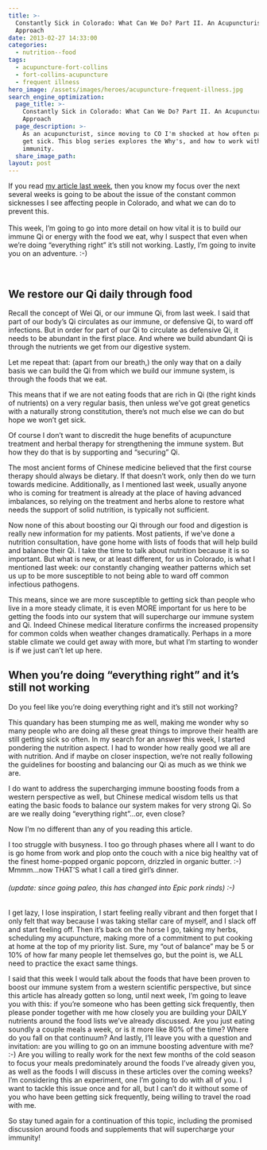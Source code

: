 ```yaml
---
title: >-
  Constantly Sick in Colorado: What Can We Do? Part II. An Acupuncturist&#8217;s
  Approach
date: 2013-02-27 14:33:00
categories:
  - nutrition--food
tags:
  - acupuncture-fort-collins
  - fort-collins-acupuncture
  - frequent illness
hero_image: /assets/images/heroes/acupuncture-frequent-illness.jpg
search_engine_optimization:
  page_title: >-
    Constantly Sick in Colorado: What Can We Do? Part II. An Acupuncturist's
    Approach
  page_description: >-
    As an acupuncturist, since moving to CO I'm shocked at how often patients
    get sick. This blog series explores the Why's, and how to work with
    immunity.
  share_image_path:
layout: post
---
```


<div>If you read <a data-cms-editor-link-style="undefined" href="/2013/02/13/why-are-people-constantly-sick-in-colorado-part-i/">my article last week</a>, then you know my focus over the next several weeks is going to be about the issue of the constant common sicknesses I see affecting people in Colorado, and what we can do to prevent this.</div>

<div>&nbsp;</div>

<div>This week, I&rsquo;m going to go into more detail on how vital it is to build our immune Qi or energy with the food we eat, why I suspect that even when we&rsquo;re doing &ldquo;everything right&rdquo; it&rsquo;s still not working. Lastly, I&rsquo;m going to invite you on an adventure. :-)</div>

&nbsp;

## We restore our Qi daily through food

Recall the concept of Wei Qi, or our immune Qi, from last week. I said that part of our body’s Qi circulates as our immune, or defensive Qi, to ward off infections. But in order for part of our Qi to circulate as defensive Qi, it needs to be abundant in the first place. And where we build abundant Qi is through the nutrients we get from our digestive system.

Let me repeat that: (apart from our breath,) the only way that on a daily basis we can build the Qi from which we build our immune system, is through the foods that we eat.

This means that if we are not eating foods that are rich in Qi (the right kinds of nutrients) on a very regular basis, then unless we’ve got great genetics with a naturally strong constitution, there’s not much else we can do but hope we won’t get sick.

Of course I don’t want to discredit the huge benefits of acupuncture treatment and herbal therapy for strengthening the immune system. But how they do that is by supporting and “securing” Qi.

The most ancient forms of Chinese medicine believed that the first course therapy should always be dietary. If that doesn’t work, only then do we turn towards medicine. Additionally, as I mentioned last week, usually anyone who is coming for treatment is already at the place of having advanced imbalances, so relying on the treatment and herbs alone to restore what needs the support of solid nutrition, is typically not sufficient.

Now none of this about boosting our Qi through our food and digestion is really new information for my patients. Most patients, if we've done a nutrition consultation, have gone home with lists of foods that will help build and balance their Qi. I take the time to talk about nutrition because it is so important. But what is new, or at least different, for us in Colorado, is what I mentioned last week: our constantly changing weather patterns which set us up to be more susceptible to not being able to ward off common infectious pathogens.

This means, since we are more susceptible to getting sick than people who live in a more steady climate, it is even MORE important for us here to be getting the foods into our system that will supercharge our immune system and Qi. Indeed Chinese medical literature confirms the increased propensity for common colds when weather changes dramatically. Perhaps in a more stable climate we could get away with more, but what I’m starting to wonder is if we just can’t let up here.

## When you’re doing “everything right” and it’s still not working

Do you feel like you’re doing everything right and it’s still not working?

This quandary has been stumping me as well, making me wonder why so many people who are doing all these great things to improve their health are still getting sick so often. In my search for an answer this week, I started pondering the nutrition aspect. I had to wonder how really good we all are with nutrition. And if maybe on closer inspection, we’re not really following the guidelines for boosting and balancing our Qi as much as we think we are.

I do want to address the supercharging immune boosting foods from a western perspective as well, but Chinese medical wisdom tells us that eating the basic foods to balance our system makes for very strong Qi. So are we really doing “everything right”…or, even close?

Now I’m no different than any of you reading this article.

I too struggle with busyness. I too go through phases where all I want to do is go home from work and plop onto the couch with a nice big healthy vat of the finest home-popped organic popcorn, drizzled in organic butter. :-) Mmmm…now THAT’S what I call a tired girl’s dinner.

###### (update: since going paleo, this has changed into Epic pork rinds) :-)

I get lazy, I lose inspiration, I start feeling really vibrant and then forget that I only felt that way because I was taking stellar care of myself, and I slack off and start feeling off. Then it’s back on the horse I go, taking my herbs, scheduling my acupuncture, making more of a commitment to put cooking at home at the top of my priority list. Sure, my “out of balance” may be 5 or 10% of how far many people let themselves go, but the point is, we ALL need to practice the exact same things.

I said that this week I would talk about the foods that have been proven to boost our immune system from a western scientific perspective, but since this article has already gotten so long, until next week, I’m going to leave you with this: if you’re someone who has been getting sick frequently, then please ponder together with me how closely you are building your DAILY nutrients around the food lists we’ve already discussed. Are you just eating soundly a couple meals a week, or is it more like 80% of the time? Where do you fall on that continuum? And lastly, I’ll leave you with a question and invitation: are you willing to go on an immune boosting adventure with me? :-) Are you willing to really work for the next few months of the cold season to focus your meals predominately around the foods I’ve already given you, as well as the foods I will discuss in these articles over the coming weeks? I’m considering this an experiment, one I’m going to do with all of you. I want to tackle this issue once and for all, but I can’t do it without some of you who have been getting sick frequently, being willing to travel the road with me.

So stay tuned again for a continuation of this topic, including the promised discussion around foods and supplements that will supercharge your immunity!